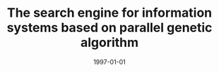 ---
# Documentation: https://wowchemy.com/docs/managing-content/

title: The search engine for information systems based on parallel genetic algorithm
subtitle: ''
summary: ''
authors:
- Mariusz Nowostawski
- kwasnicka
tags: []
categories: []
date: '1997-01-01'
lastmod: 2022-10-07T04:59:24Z
featured: false
draft: false

# Featured image
# To use, add an image named `featured.jpg/png` to your page's folder.
# Focal points: Smart, Center, TopLeft, Top, TopRight, Left, Right, BottomLeft, Bottom, BottomRight.
image:
  caption: ''
  focal_point: ''
  preview_only: false

# Projects (optional).
#   Associate this post with one or more of your projects.
#   Simply enter your project's folder or file name without extension.
#   E.g. `projects = ["internal-project"]` references `content/project/deep-learning/index.md`.
#   Otherwise, set `projects = []`.
projects: []
publishDate: '2022-10-07T04:59:23.050320Z'
publication_types:
- '1'
abstract: ''
publication: '*Proceedings of the 2nd International Conference on Parallel Processing
  and Applied Mathematics, Zakopane, Poland, September 2-5, 1997. Pt. 2*'
---
